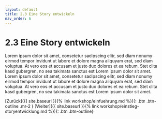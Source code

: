 ```yaml
---
layout: default
title: 2.3 Eine Story entwickeln
nav_order: 6
---
```

# 2.3 Eine Story entwickeln
Lorem ipsum dolor sit amet, consetetur sadipscing elitr, sed diam nonumy eirmod tempor invidunt ut labore et dolore magna aliquyam erat, sed diam voluptua. At vero eos et accusam et justo duo dolores et ea rebum. Stet clita kasd gubergren, no sea takimata sanctus est Lorem ipsum dolor sit amet. Lorem ipsum dolor sit amet, consetetur sadipscing elitr, sed diam nonumy eirmod tempor invidunt ut labore et dolore magna aliquyam erat, sed diam voluptua. At vero eos et accusam et justo duo dolores et ea rebum. Stet clita kasd gubergren, no sea takimata sanctus est Lorem ipsum dolor sit amet.


[Zurück]({{ site.baseurl }}{% link workshop/einfuehrung.md %}){: .btn .btn-outline .mr-2 } 
[Weiter]({{ site.baseurl }}{% link workshop/einstieg-storyentwicklung.md %}){: .btn .btn-outline}